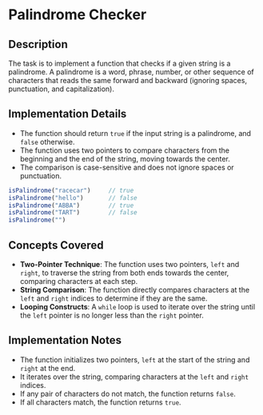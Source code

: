 # Palindrome Checker

## Description
The task is to implement a function that checks if a given string is a palindrome. A palindrome is a word, phrase, number, or other sequence of characters that reads the same forward and backward (ignoring spaces, punctuation, and capitalization).

## Implementation Details

- The function should return `true` if the input string is a palindrome, and `false` otherwise.
- The function uses two pointers to compare characters from the beginning and the end of the string, moving towards the center.
- The comparison is case-sensitive and does not ignore spaces or punctuation.

```js
isPalindrome("racecar")     // true
isPalindrome("hello")       // false
isPalindrome("ABBA")        // true
isPalindrome("TART")        // false
isPalindrome("") 
```

## Concepts Covered

- **Two-Pointer Technique**: The function uses two pointers, `left` and `right`, to traverse the string from both ends towards the center, comparing characters at each step.
- **String Comparison**: The function directly compares characters at the `left` and `right` indices to determine if they are the same.
- **Looping Constructs**: A `while` loop is used to iterate over the string until the `left` pointer is no longer less than the `right` pointer.

## Implementation Notes

- The function initializes two pointers, `left` at the start of the string and `right` at the end.
- It iterates over the string, comparing characters at the `left` and `right` indices.
- If any pair of characters do not match, the function returns `false`.
- If all characters match, the function returns `true`.
